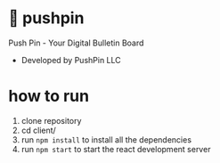 # 📍 pushpin
Push Pin - Your Digital Bulletin Board

- Developed by PushPin LLC

# how to run
1. clone repository
2. cd client/
3. run `npm install` to install all the dependencies
4. run `npm start` to start the react development server
